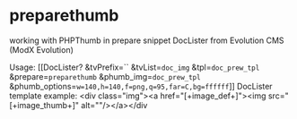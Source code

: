# preparethumb
working with PHPThumb in prepare snippet DocLister from Evolution CMS (ModX Evolution)

Usage: [[DocLister? &tvPrefix=`` &tvList=`doc_img` &tpl=`doc_prew_tpl` &prepare=`preparethumb` &phumb_img=`doc_prew_tpl` &phumb_options=`w=140,h=140,f=png,q=95,far=C,bg=ffffff`]]
DocLister template example: &lt;div class=&quot;img&quot;&gt;&lt;a href=&quot;[+image_def+]&quot;&gt;&lt;img src=&quot;[+image_thumb+]&quot; alt=&quot;&quot;/&gt;&lt;/a&gt;&lt;/div
